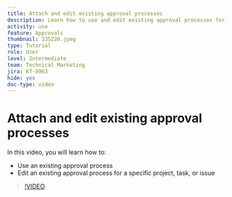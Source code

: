 ```yaml
---
title: Attach and edit existing approval processes
description: Learn how to use and edit existing approval processes for projects, tasks, or issues in [!DNL  Workfront].
activity: use
feature: Approvals
thumbnail: 335226.jpeg
type: Tutorial
role: User
level: Intermediate
team: Technical Marketing
jira: KT-8963
hide: yes
doc-type: video
---
```

# Attach and edit existing approval processes

In this video, you will learn how to:

* Use an existing approval process
* Edit an existing approval process for a specific project, task, or issue

>[!VIDEO](https://video.tv.adobe.com/v/335226/?quality=12&learn=on)

<!---
learn more URLS
--->

